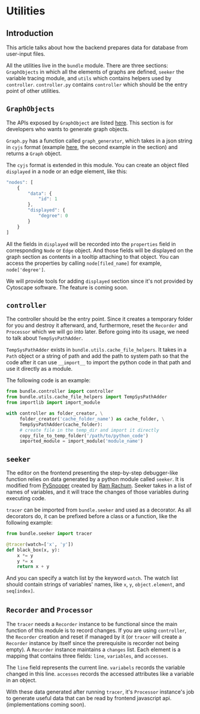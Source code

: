# Utilities

## Introduction

This article talks about how the backend prepares data for database from user-input files.

All the utilities live in the `bundle` module. There are three sections: `GraphObjects` in which all the elements of graphs are defined, `seeker` the variable tracing module, and `utils` which contains helpers used by `controller`. `controller.py` contains `controller` which should be the entry point of other utilities. 

## `GraphObjects`

The APIs exposed by `GraphObject` are listed [here](../user-manual/get-started.md). This section is for developers who wants to generate graph objects.

`Graph.py` has a function called `graph_generator`, which takes in a json string in `cyjs` format (example [here](https://js.cytoscape.org/#notation/elements-json), the second example in the section) and returns a `Graph` object.

The `cyjs` format is extended in this module. You can create an object filed `displayed` in a node or an edge element, like this:

```javascript
"nodes": [
    {
        "data": {
            "id": 1
        },
        "displayed": {
            "degree": 0
        }
    }
]
```

All the fields in `displayed` will be recorded into the `properties` field in corresponding `Node` or `Edge` object. And those fields will be displayed on the graph section as contents in a tooltip attaching to that object. You can access the properties by calling `node[filed_name]` for example, `node['degree']`.

We will provide tools for adding `displayed` section since it's not provided by Cytoscape software. The feature is coming soon.

<!-- Talk about ID guideline -->

## `controller`

The controller should be the entry point. Since it creates a temporary folder for you and destroy it afterward, and, furthermore, reset the `Recorder` and `Processor` which we will go into later. Before going into its usage, we need to talk about `TempSysPathAdder`.

`TempSysPathAdder` exists in `bundle.utils.cache_file_helpers`. It takes in a `Path` object or a string of path and add the path to system path so that the code after it can use `__import__` to import the python code in that path and use it directly as a module.

The following code is an example:

```python
from bundle.controller import controller
from bundle.utils.cache_file_helpers import TempSysPathAdder
from importlib import import_module

with controller as folder_creator, \
     folder_creator('cache_folder_name') as cache_folder, \
     TempSysPathAdder(cache_folder):
     # create file in the temp_dir and import it directly
     copy_file_to_temp_folder('/path/to/python_code')
     imported_module = import_module('module_name')
```

## `seeker`

The editor on the frontend presenting the step-by-step debugger-like function relies on data generated by a python module called `seeker`. It is modified from [PySnooper](https://github.com/cool-RR/PySnooper/tree/master/pysnooper) created by [Ram Rachum](https://github.com/cool-RR). Seeker takes in a list of names of variables, and it will trace the changes of those variables during executing code.

`tracer` can be imported from `bundle.seeker` and used as a decorator. As all decorators do, it can be prefixed before a class or a function, like the following example:

```python
from bundle.seeker import tracer

@tracer(watch=['x', 'y'])
def black_box(x, y):
    x *= y
    y *= x
    return x + y
```

And you can specify a watch list by the keyword `watch`. The watch list should contain strings of variables' names, like `x`, `y`, `object.element`, and `seq[index]`.

<!-- You can add more advanced usages -->

## `Recorder` and `Processor`

The `tracer` needs a `Recorder` instance to be functional since the main function of this module is to record changes. If you are using `controller`, the `Recorder` creation and reset if managed by it (or `tracer` will create a `Recorder` instance by itself since the prerequisite is recorder not being empty). A `Recorder` instance maintains a `changes` list. Each element is a mapping that contains three fields: `line`, `variables`, and `accesses`.

The `line` field represents the current line. `variabels` records the variable changed in this line. `accesses` records the accessed attributes like a variable in an object.

With these data generated after running `tracer`, it's `Processor` instance's job to generate useful data that can be read by frontend javascript api. (implementations coming soon).
